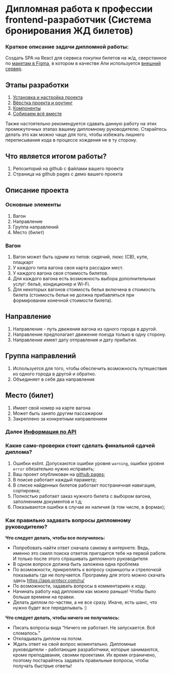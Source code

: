 # Дипломная работа к профессии frontend-разработчик (Система бронирования ЖД билетов)

### Краткое описание задачи дипломной работы:
Создать SPA на React для сервиса покупки билетов на ж/д, сверстанное по [макетам в Figma](https://www.figma.com/file/7981GjEsjSpBUKolk4xFoT/%D0%97%D0%B0%D0%BA%D0%B0%D0%B7-%D0%B1%D0%B8%D0%BB%D0%B5%D1%82%D0%BE%D0%B2?node-id=0%3A1), в котором в качестве Апи используется [внешний сервер](https://netology-trainbooking.netoservices.ru/).

## Этапы разработки
1. [Установка и настройка проекта](./reference/steps/setup.md)
1. [Вёрстка проекта и роутинг](./reference/steps/markup.md)
3. [Компоненты](./reference/сomponents.md)
4. [Собираем всё вместе](./reference/steps/finish.md)

Также настоятельно рекомендуется сдавать данную работу на этих
промежуточных этапах вашему дипломному руководителю. Старайтесь делать
это как можно чаще для того, чтобы избежать лишнего переписывания кода
в процессе хождения не в ту сторону.

## Что является итогом работы?
1.	Репозиторий на github с файлами вашего проекта
2.  Страница на github pages c демо вашего проекта

## Описание проекта


### Основные элементы

1. Вагон
1. Направление
1. Группа направлений
1. Место (билет)

### Вагон

1. Вагон может быть одним из типов: сидячий, люкс (СВ), купе, плацкарт
1. У каждого типа вагона своя карта рассадки мест.
1. У каждого вагона своя стоимость билетов.
1. Для каждого вагона есть возможность выбора дополнительных услуг: 
бельё, кондиционер и Wi-Fi.
1. Для некоторых вагонов стоимость белья включена в стоимость билета 
(стоимость белья не должна прибавляться при формировании конечной стоимости билета).

## Направление 

1. Направление - путь движения вагона из одного города в другой.
1. Направление предполагает движение поезда только в одну сторону.
1. Направление имеет дату отправления и дату прибытия.

## Группа направлений

1. Используется для того, чтобы обеспечить возможность
путешествия из одного города в другой и обратно.
1. Объединяет в себе два направления

## Место (билет)

1. Имеет свой номер на карте вагона
1. Может быть занято другим пассажиром
1. Закреплено за конкретным направлением


### Далее [Информация по API](./reference/api.md)

### Какие само-проверки стоит сделать финальной сдачей диплома?

1. Ошибки eslint. Допускаются ошибки уровня `warning`, ошибки уровня `error` обязательно нужно исправить;
2. Ваш проект опубликован на [github pages](https://pages.github.com/);
3. В поиске работает каждый параметр;
4. В списке найденных билетов работает постраничная навигация, сортировка;
5. Полностью работает заказ нужного билета с выбором вагона,
   заполнением документов и т.д;
6. Показываются ошибки в случае их наличия (в том числе, в формах);

### Как правильно задавать вопросы дипломному руководителю?

**Что следует делать, чтобы все получилось:**

* Попробовать найти ответ сначала самому в интернете. Ведь, именно это скилл поиска ответов пригодится тебе на первой работе. И только после этого спрашивать дипломного руководителя
* В одном вопросе должна быть заложена одна проблема 
* По возможности, прикреплять к вопросу скриншоты и стрелочкой показывать где не получается. Программу для этого можно скачать здесь https://app.prntscr.com/ru/
* По возможности, задавать вопросы в комментариях к коду. 
* Начинать работу над дипломом как можно раньше! Чтобы было больше времени на правки. 
* Делать диплом по-частям, а не все сразу. Иначе, есть шанс, что нужно будет все переделывать :)  

**Что следует делать, чтобы ничего не получилось:**

* Писать вопросы вида “Ничего не работает. Не запускается. Всё сломалось.”
* Откладывать диплом на потом. 
* Ждать ответ на свой вопрос моментально. Дипломные руководители - работающие разработчики, которые занимаются, кроме преподавания, своими проектами. Их время ограничено, поэтому постарайтесь задавать правильные вопросы, чтобы получать быстрые ответы! 
